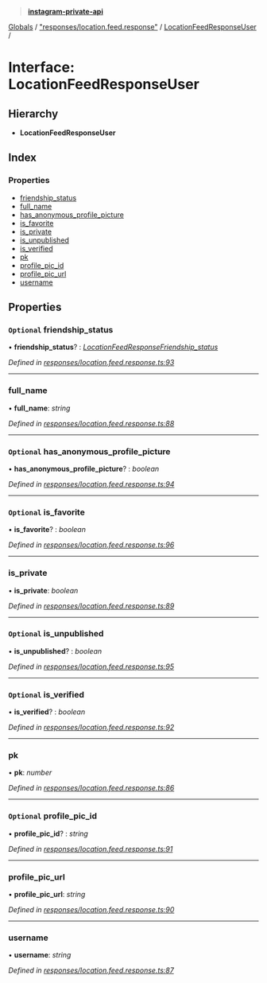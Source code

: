 > **[instagram-private-api](../README.md)**

[Globals](../globals.md) / ["responses/location.feed.response"](../modules/_responses_location_feed_response_.md) / [LocationFeedResponseUser](_responses_location_feed_response_.locationfeedresponseuser.md) /

# Interface: LocationFeedResponseUser

## Hierarchy

* **LocationFeedResponseUser**

## Index

### Properties

* [friendship_status](_responses_location_feed_response_.locationfeedresponseuser.md#optional-friendship_status)
* [full_name](_responses_location_feed_response_.locationfeedresponseuser.md#full_name)
* [has_anonymous_profile_picture](_responses_location_feed_response_.locationfeedresponseuser.md#optional-has_anonymous_profile_picture)
* [is_favorite](_responses_location_feed_response_.locationfeedresponseuser.md#optional-is_favorite)
* [is_private](_responses_location_feed_response_.locationfeedresponseuser.md#is_private)
* [is_unpublished](_responses_location_feed_response_.locationfeedresponseuser.md#optional-is_unpublished)
* [is_verified](_responses_location_feed_response_.locationfeedresponseuser.md#optional-is_verified)
* [pk](_responses_location_feed_response_.locationfeedresponseuser.md#pk)
* [profile_pic_id](_responses_location_feed_response_.locationfeedresponseuser.md#optional-profile_pic_id)
* [profile_pic_url](_responses_location_feed_response_.locationfeedresponseuser.md#profile_pic_url)
* [username](_responses_location_feed_response_.locationfeedresponseuser.md#username)

## Properties

### `Optional` friendship_status

• **friendship_status**? : *[LocationFeedResponseFriendship_status](_responses_location_feed_response_.locationfeedresponsefriendship_status.md)*

*Defined in [responses/location.feed.response.ts:93](https://github.com/Nerixyz/instagram-private-api/blob/e5037ee/src/responses/location.feed.response.ts#L93)*

___

###  full_name

• **full_name**: *string*

*Defined in [responses/location.feed.response.ts:88](https://github.com/Nerixyz/instagram-private-api/blob/e5037ee/src/responses/location.feed.response.ts#L88)*

___

### `Optional` has_anonymous_profile_picture

• **has_anonymous_profile_picture**? : *boolean*

*Defined in [responses/location.feed.response.ts:94](https://github.com/Nerixyz/instagram-private-api/blob/e5037ee/src/responses/location.feed.response.ts#L94)*

___

### `Optional` is_favorite

• **is_favorite**? : *boolean*

*Defined in [responses/location.feed.response.ts:96](https://github.com/Nerixyz/instagram-private-api/blob/e5037ee/src/responses/location.feed.response.ts#L96)*

___

###  is_private

• **is_private**: *boolean*

*Defined in [responses/location.feed.response.ts:89](https://github.com/Nerixyz/instagram-private-api/blob/e5037ee/src/responses/location.feed.response.ts#L89)*

___

### `Optional` is_unpublished

• **is_unpublished**? : *boolean*

*Defined in [responses/location.feed.response.ts:95](https://github.com/Nerixyz/instagram-private-api/blob/e5037ee/src/responses/location.feed.response.ts#L95)*

___

### `Optional` is_verified

• **is_verified**? : *boolean*

*Defined in [responses/location.feed.response.ts:92](https://github.com/Nerixyz/instagram-private-api/blob/e5037ee/src/responses/location.feed.response.ts#L92)*

___

###  pk

• **pk**: *number*

*Defined in [responses/location.feed.response.ts:86](https://github.com/Nerixyz/instagram-private-api/blob/e5037ee/src/responses/location.feed.response.ts#L86)*

___

### `Optional` profile_pic_id

• **profile_pic_id**? : *string*

*Defined in [responses/location.feed.response.ts:91](https://github.com/Nerixyz/instagram-private-api/blob/e5037ee/src/responses/location.feed.response.ts#L91)*

___

###  profile_pic_url

• **profile_pic_url**: *string*

*Defined in [responses/location.feed.response.ts:90](https://github.com/Nerixyz/instagram-private-api/blob/e5037ee/src/responses/location.feed.response.ts#L90)*

___

###  username

• **username**: *string*

*Defined in [responses/location.feed.response.ts:87](https://github.com/Nerixyz/instagram-private-api/blob/e5037ee/src/responses/location.feed.response.ts#L87)*